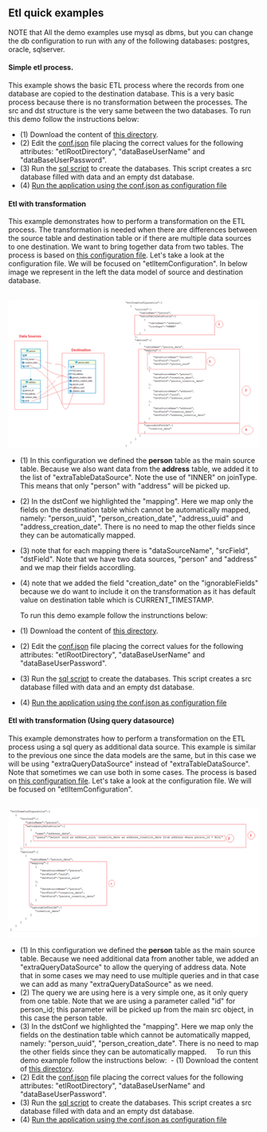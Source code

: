 ## Etl quick examples

NOTE that All the demo examples use mysql as dbms, but you can change the db configuration to run with any of the following databases: postgres, oracle, sqlserver.

#### Simple etl process.
This example shows the basic ETL process where the records from one database are copied to the destination database. This is a very basic process because there is no transformation between the processes. The src and dst structure is the very same between the two databases.
To run this demo follow the instructions below:
- (1) Download the content of [this directory](quick-demo).
- (2) Edit the [conf.json](quick-demo/conf.json) file placing the correct values for the following attributes: "etlRootDirectory", "dataBaseUserName" and "dataBaseUserPassword".
- (3) Run the [sql script](quick-demo/db_schema_and_data.sql) to create the databases. This script creates a src database filled with data and an empty dst database.
- (4) [Run the application using the conf.json as configuration file](https://github.com/csaude/openmrs-module-epts-etl/tree/master?tab=readme-ov-file#running-the-application)

#### Etl with transformation
This example demonstrates how to perform a transformation on the ETL process. The transformation is needed when there are differences between the source table and destination table or if there are multiple data sources to one destination. We want to bring together data from two tables. The process is based on [this configuration file](etl-with-transformation/conf.json).
Let's take a look at the configuration file. We will be focused on "etlItemConfiguration". In below image we represent in the left the data model of source and destination database.

 ![etl-transformation](etl-with-transformation/transformation_configuration.png)


- (1) In this configuration we defined the **person** table as the main source table. Because we also want data from the **address** table, we added it to the list of "extraTableDataSource". Note the use of "INNER" on joinType. This means that only "person" with "address" will be picked up.
- (2) In the dstConf we highlighted the "mapping". Here we map only the fields on the destination table which cannot be automatically mapped, namely: "person_uuid", "person_creation_date", "address_uuid" and "address_creation_date". There is no need to map the other fields since they can be automatically mapped.
- (3) note that for each mapping there is "dataSourceName", "srcField", "dstField". Note that we have two data sources, "person" and "address" and we map their fields accordling.
- (4) note that we added the field "creation_date" on the "ignorableFields" because we do want to include it on the transformation as it has default value on destination table which is CURRENT_TIMESTAMP.

  To run this demo example follow the instrunctions below:
 - (1) Download the content of [this directory](etl-with-transformation).
- (2) Edit the [conf.json](etl-with-transformation/conf.json) file placing the correct values for the following attributes: "etlRootDirectory", "dataBaseUserName" and "dataBaseUserPassword".
- (3) Run the [sql script](etl-with-transformation/db_schema_and_data.sql) to create the databases. This script creates a src database filled with data and an empty dst database.
- (4) [Run the application using the conf.json as configuration file](https://github.com/csaude/openmrs-module-epts-etl/tree/master?tab=readme-ov-file#running-the-application) 

#### Etl with transformation (Using query datasource)
This example demonstrates how to perform a transformation on the ETL process using a sql query as additional data source. This example is similar to the previous one since the data models are the same, but in this case we will be using "extraQueryDataSource" instead of "extraTableDataSource". Note that sometimes we can use both in some cases. The process is based on [this configuration file](etl-with-query-data-source/conf.json).
Let's take a look at the configuration file. We will be focused on "etlItemConfiguration".

 ![etl-transformation](etl-with-query-data-source/transformation_with_query.png)


- (1) In this configuration we defined the **person** table as the main source table. Because we need additional data from another table, we added an "extraQueryDataSource" to allow the querying of address data. Note that in some cases we may need to use multiple queries and in that case we can add as many "extraQueryDataSource" as we need. 
- (2) The query we are using here is a very simple one, as it only query from one table. Note that we are using a parameter called "id" for person_id; this parameter will be picked up from the main src object, in this case the person table.
- (3) In the dstConf we highlighted the "mapping". Here we map only the fields on the destination table which cannot be automatically mapped, namely: "person_uuid", "person_creation_date". There is no need to map the other fields since they can be automatically mapped.
  
  To run this demo example follow the instructions below:
 - (1) Download the content of [this directory](etl-with-query-data-source).
- (2) Edit the [conf.json](etl-with-query-data-source/conf.json) file placing the correct values for the following attributes: "etlRootDirectory", "dataBaseUserName" and "dataBaseUserPassword".
- (3) Run the [sql script](etl-with-query-data-source/db_schema_and_data.sql) to create the databases. This script creates a src database filled with data and an empty dst database.
- (4) [Run the application using the conf.json as configuration file](https://github.com/csaude/openmrs-module-epts-etl/tree/master?tab=readme-ov-file#running-the-application) 
